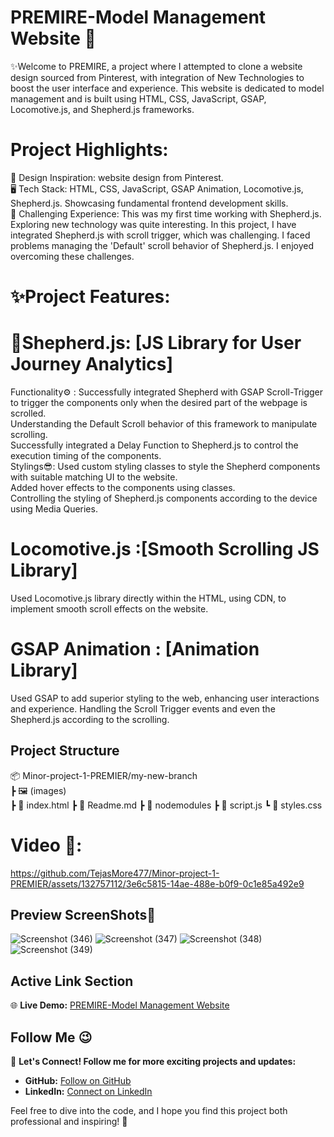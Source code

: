 # PREMIRE-Model Management Website 📸
✨Welcome to PREMIRE, a project where I attempted to clone a website design sourced from Pinterest, with integration of New Technologies to boost the user interface and experience. This website is dedicated to model management and is built using HTML, CSS, JavaScript, GSAP, Locomotive.js, and Shepherd.js frameworks.

# Project Highlights:                  
🌟 Design Inspiration: website design from Pinterest.                     
🖥️ Tech Stack: HTML, CSS, JavaScript, GSAP Animation, Locomotive.js, Shepherd.js. Showcasing fundamental frontend development skills.                               
🚀 Challenging Experience:  This was my first time working with Shepherd.js. Exploring new technology was quite interesting. In this project, I have integrated Shepherd.js with scroll trigger, which was challenging. I faced problems managing the 'Default' scroll behavior of Shepherd.js. I enjoyed overcoming these challenges.

# ✨Project Features:
# 🐏Shepherd.js: [JS Library for User Journey Analytics]
Functionality⚙ : Successfully integrated Shepherd with GSAP Scroll-Trigger to trigger the components only when the desired part of the webpage is scrolled.                             
                  Understanding the Default Scroll behavior of this framework to manipulate scrolling.                                                                                               
                  Successfully integrated a Delay Function to Shepherd.js to control the execution timing of the components.                                                            
Stylings😎: Used custom styling classes to style the Shepherd components with suitable matching UI to the website.                                                                 
             Added hover effects to the components using classes.                                            
             Controlling the styling of Shepherd.js components according to the device using Media Queries.                                                             
            
# Locomotive.js :[Smooth Scrolling JS Library]
Used Locomotive.js library directly within the HTML, using CDN, to implement smooth scroll effects on the website.
# GSAP Animation : [Animation Library]
Used GSAP to add superior styling to the web, enhancing user interactions and experience.
Handling the Scroll Trigger events and even the Shepherd.js according to the scrolling.
            

## Project Structure
📦 Minor-project-1-PREMIER/my-new-branch                                    
┣ 🖼️ (images)                   
┣ 📜 index.html 
┣ 📜 Readme.md
┣ 📜 nodemodules
┣ 📜 script.js
┗ 📜 styles.css 

# Video 🎥:
https://github.com/TejasMore477/Minor-project-1-PREMIER/assets/132757112/3e6c5815-14ae-488e-b0f9-0c1e85a492e9

## Preview ScreenShots👀
![Screenshot (346)](https://github.com/TejasMore477/Minor-project-1-PREMIER/assets/132757112/a6142217-a1e3-4a2f-847c-4b2ed5636ab7)
![Screenshot (347)](https://github.com/TejasMore477/Minor-project-1-PREMIER/assets/132757112/6499cb94-4ebd-42c4-8ca4-0f99b1041082)
![Screenshot (348)](https://github.com/TejasMore477/Minor-project-1-PREMIER/assets/132757112/e4e43b08-2c5e-409d-8f40-b78e23665712)
![Screenshot (349)](https://github.com/TejasMore477/Minor-project-1-PREMIER/assets/132757112/7b737af5-8cf4-4309-a8ce-25938586c9b7)


## Active Link Section

🌐 **Live Demo:** [PREMIRE-Model Management Website](https://tejasmore477.github.io/Minor-project-1-PREMIER/)

## Follow Me 😉 

🚀 **Let's Connect! Follow me for more exciting projects and updates:**
- **GitHub:**  [Follow on GitHub](https://github.com/TejasMore477)
- **LinkedIn:** [Connect on LinkedIn](https://www.linkedin.com/in/tejas-more-6b6ab4257)

Feel free to dive into the code, and I hope you find this project both professional and inspiring! 🌟
